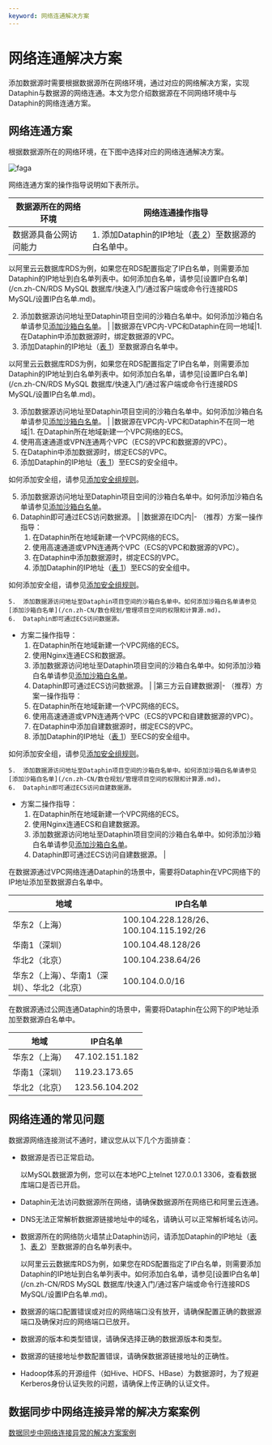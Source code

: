 ```yaml
---
keyword: 网络连通解决方案
---
```


# 网络连通解决方案

添加数据源时需要根据数据源所在网络环境，通过对应的网络解决方案，实现Dataphin与数据源的网络连通。本文为您介绍数据源在不同网络环境中与Dataphin的网络连通方案。

## 网络连通方案

根据数据源所在的网络环境，在下图中选择对应的网络连通解决方案。

![faga](https://help-static-aliyun-doc.aliyuncs.com/assets/img/zh-CN/3348175261/p290235.png)

网络连通方案的操作指导说明如下表所示。

|数据源所在的网络环境|网络连通操作指导|
|----------|--------|
|数据源具备公网访问能力|1.  添加Dataphin的IP地址（[表 2](#table_22y_74v_w7v)）至数据源的白名单中。

以阿里云云数据库RDS为例，如果您在RDS配置指定了IP白名单，则需要添加Dataphin的IP地址到白名单列表中。如何添加白名单，请参见[设置IP白名单](/cn.zh-CN/RDS MySQL 数据库/快速入门/通过客户端或命令行连接RDS MySQL/设置IP白名单.md)。

2.  添加数据源访问地址至Dataphin项目空间的沙箱白名单中。如何添加沙箱白名单请参见[添加沙箱白名单](/cn.zh-CN/数仓规划/管理项目空间的权限和计算源.md)。 |
|数据源在VPC内-VPC和Dataphin在同一地域|1.  在Dataphin中添加数据源时，绑定数据源的VPC。
2.  添加Dataphin的IP地址（[表 1]()）至数据源白名单中。

以阿里云云数据库RDS为例，如果您在RDS配置指定了IP白名单，则需要添加Dataphin的IP地址到白名单列表中。如何添加白名单，请参见[设置IP白名单](/cn.zh-CN/RDS MySQL 数据库/快速入门/通过客户端或命令行连接RDS MySQL/设置IP白名单.md)。

3.  添加数据源访问地址至Dataphin项目空间的沙箱白名单中。如何添加沙箱白名单请参见[添加沙箱白名单](/cn.zh-CN/数仓规划/管理项目空间的权限和计算源.md)。 |
|数据源在VPC内-VPC和Dataphin不在同一地域|1.  在Dataphin所在地域新建一个VPC网络的ECS。
2.  使用高速通道或VPN连通两个VPC（ECS的VPC和数据源的VPC）。
3.  在Dataphin中添加数据源时，绑定ECS的VPC。
4.  添加Dataphin的IP地址（[表 1]()）至ECS的安全组中。

如何添加安全组，请参见[添加安全组规则](/cn.zh-CN/安全/安全组/添加安全组规则.md)。

5.  添加数据源访问地址至Dataphin项目空间的沙箱白名单中。如何添加沙箱白名单请参见[添加沙箱白名单](/cn.zh-CN/数仓规划/管理项目空间的权限和计算源.md)。
6.  Dataphin即可通过ECS访问数据源。 |
|数据源在IDC内|-   （推荐）方案一操作指导：
    1.  在Dataphin所在地域新建一个VPC网络的ECS。
    2.  使用高速通道或VPN连通两个VPC（ECS的VPC和数据源的VPC）。
    3.  在Dataphin中添加数据源时，绑定ECS的VPC。
    4.  添加Dataphin的IP地址（[表 1]()）至ECS的安全组中。

如何添加安全组，请参见[添加安全组规则](/cn.zh-CN/安全/安全组/添加安全组规则.md)。

    5.  添加数据源访问地址至Dataphin项目空间的沙箱白名单中。如何添加沙箱白名单请参见[添加沙箱白名单](/cn.zh-CN/数仓规划/管理项目空间的权限和计算源.md)。
    6.  Dataphin即可通过ECS访问数据源。
-   方案二操作指导：
    1.  在Dataphin所在地域新建一个VPC网络的ECS。
    2.  使用Nginx连通ECS和数据源。
    3.  添加数据源访问地址至Dataphin项目空间的沙箱白名单中。如何添加沙箱白名单请参见[添加沙箱白名单](/cn.zh-CN/数仓规划/管理项目空间的权限和计算源.md)。
    4.  Dataphin即可通过ECS访问数据源。 |
|第三方云自建数据源|-   （推荐）方案一操作指导：
    1.  在Dataphin所在地域新建一个VPC网络的ECS。
    2.  使用高速通道或VPN连通两个VPC（ECS的VPC和自建数据源的VPC）。
    3.  在Dataphin中添加自建数据源时，绑定ECS的VPC。
    4.  添加Dataphin的IP地址（[表 1](#table_oy0_cpm_jbt)）至ECS的安全组中。

如何添加安全组，请参见[添加安全组规则](/cn.zh-CN/安全/安全组/添加安全组规则.md)。

    5.  添加数据源访问地址至Dataphin项目空间的沙箱白名单中。如何添加沙箱白名单请参见[添加沙箱白名单](/cn.zh-CN/数仓规划/管理项目空间的权限和计算源.md)。
    6.  Dataphin即可通过ECS访问自建数据源。
-   方案二操作指导：
    1.  在Dataphin所在地域新建一个VPC网络的ECS。
    2.  使用Nginx连通ECS和自建数据源。
    3.  添加数据源访问地址至Dataphin项目空间的沙箱白名单中。如何添加沙箱白名单请参见[添加沙箱白名单](/cn.zh-CN/数仓规划/管理项目空间的权限和计算源.md)。
    4.  Dataphin即可通过ECS访问自建数据源。 |

在数据源通过VPC网络连通Dataphin的场景中，需要将Dataphin在VPC网络下的IP地址添加至数据源白名单中。

|地域|IP白名单|
|--|-----|
|华东2（上海）|100.104.228.128/26、100.104.115.192/26|
|华南1（深圳）|100.104.48.128/26|
|华北2（北京）|100.104.238.64/26|
|华东2（上海）、华南1（深圳）、华北2（北京）|100.104.0.0/16|

在数据源通过公网连通Dataphin的场景中，需要将Dataphin在公网下的IP地址添加至数据源白名单中。

|地域|IP白名单|
|--|-----|
|华东2（上海）|47.102.151.182|
|华南1（深圳）|119.23.173.65|
|华北2（北京）|123.56.104.202|

## 网络连通的常见问题

数据源网络连接测试不通时，建议您从以下几个方面排查：

-   数据源是否已正常启动。

    以MySQL数据源为例，您可以在本地PC上telnet 127.0.0.1 3306，查看数据库端口是否已开启。

-   Dataphin无法访问数据源所在网络，请确保数据源所在网络已和阿里云连通。
-   DNS无法正常解析数据源链接地址中的域名，请确认可以正常解析域名访问。
-   数据源所在的网络防火墙禁止Dataphin访问，请添加Dataphin的IP地址（[表 1](#table_oy0_cpm_jbt)、[表 2](#table_22y_74v_w7v)）至数据源的白名单列表中。

    以阿里云云数据库RDS为例，如果您在RDS配置指定了IP白名单，则需要添加Dataphin的IP地址到白名单列表中。如何添加白名单，请参见[设置IP白名单](/cn.zh-CN/RDS MySQL 数据库/快速入门/通过客户端或命令行连接RDS MySQL/设置IP白名单.md)。

-   数据源的端口配置错误或对应的网络端口没有放开，请确保配置正确的数据源端口及确保对应的网络端口已放开。
-   数据源的版本和类型错误，请确保选择正确的数据源版本和类型。
-   数据源的链接地址参数配置错误，请确保数据源链接地址的正确性。
-   Hadoop体系的开源组件（如Hive、HDFS、HBase）为数据源时，为了规避Kerberos身份认证失败的问题，请确保上传正确的认证文件。

## 数据同步中网络连接异常的解决方案案例

[数据同步中网络连接异常的解决方案案例](https://help.aliyun.com/knowledge_detail/271680.html?spm=5176.21213303.J_6028563670.31.10843eda4e98l0&scm=20140722.S_help%40%40%E7%9F%A5%E8%AF%86%E7%82%B9%40%40271680.S_0.ID_271680-RL_%E6%B2%99%E7%AE%B1%E7%99%BD%E5%90%8D%E5%8D%95-OR_s%2Bhelpproduct-V_1-P0_5)

